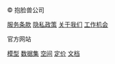 © 抱脸兽公司

[服务条款](/terms-of-service) [隐私政策](/privacy) [关于我们](/huggingface) [工作机会](https://apply.workable.com/huggingface/)[](/)

官方网站

[模型](/models) [数据集](/datasets) [空间](/spaces) [定价](/pricing) [文档](/docs)